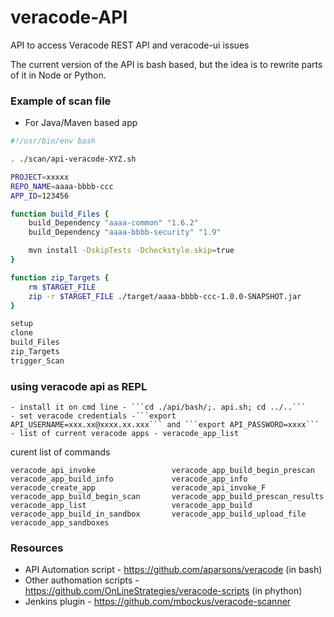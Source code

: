 # veracode-API
API to access Veracode REST API and veracode-ui issues

The current version of the API is bash based, but the idea is to rewrite parts of it in Node or Python.

### Example of scan file

* For Java/Maven based app

```bash
#!/usr/bin/env bash

. ./scan/api-veracode-XYZ.sh

PROJECT=xxxxx
REPO_NAME=aaaa-bbbb-ccc
APP_ID=123456

function build_Files {
    build_Dependency "aaaa-common" "1.6.2"
    build_Dependency "aaaa-bbbb-security" "1.9"

    mvn install -DskipTests -Dcheckstyle.skip=true
}

function zip_Targets {
    rm $TARGET_FILE
    zip -r $TARGET_FILE ./target/aaaa-bbbb-ccc-1.0.0-SNAPSHOT.jar
}

setup
clone
build_Files
zip_Targets
trigger_Scan
```

### using veracode api as REPL

    - install it on cmd line - ```cd ./api/bash/;. api.sh; cd ../..```
    - set veracode credentials -```export API_USERNAME=xxx.xx@xxxx.xx.xxx``` and ```export API_PASSWORD=xxxx```
    - list of current veracode apps - veracode_app_list

curent list of commands

```
veracode_api_invoke                 veracode_app_build_begin_prescan    
veracode_app_build_info             veracode_app_info                   
veracode_create_app                 veracode_api_invoke_F               
veracode_app_build_begin_scan       veracode_app_build_prescan_results  
veracode_app_list                   veracode_app_build                  
veracode_app_build_in_sandbox       veracode_app_build_upload_file      
veracode_app_sandboxes             
```


### Resources

* API Automation script - https://github.com/aparsons/veracode (in bash)
* Other authomation scripts - https://github.com/OnLineStrategies/veracode-scripts (in phython)
* Jenkins plugin - https://github.com/mbockus/veracode-scanner

